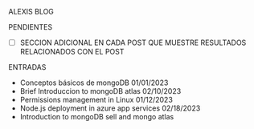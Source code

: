 ALEXIS BLOG

PENDIENTES
- [ ] SECCION ADICIONAL EN CADA POST QUE MUESTRE RESULTADOS RELACIONADOS CON EL POST 

ENTRADAS

- Conceptos básicos de mongoDB 01/01/2023
- Brief Introduccion to mongoDB atlas 02/10/2023
- Permissions management in Linux 01/12/2023
- Node.js deployment in azure app services 02/18/2023
- Introduction to mongoDB sell and mongo atlas
